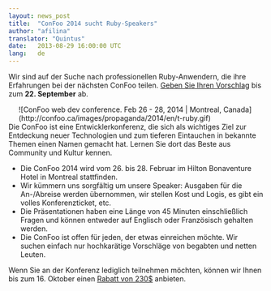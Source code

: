 ```yaml
---
layout: news_post
title:  "ConFoo 2014 sucht Ruby-Speakers"
author: "afilina"
translator: "Quintus"
date:   2013-08-29 16:00:00 UTC
lang:   de
---
```


Wir sind auf der Suche nach professionellen Ruby-Anwendern, die ihre
Erfahrungen bei der nächsten ConFoo teilen. [Geben Sie Ihren
Vorschlag][1] bis zum **22. September** ab.

<span style="border:0; float:right; margin-left:20px;" width="180" height="250">
![ConFoo web dev conference. Feb 26 - 28, 2014 | Montreal, Canada](http://confoo.ca/images/propaganda/2014/en/t-ruby.gif)
</span>

Die ConFoo ist eine Entwicklerkonferenz, die sich als wichtiges Ziel
zur Entdeckung neuer Technologien und zum tieferen Eintauchen in bekannte
Themen einen Namen gemacht hat. Lernen Sie dort das Beste aus
Community und Kultur kennen.

 * Die ConFoo 2014 wird vom 26. bis 28. Februar im Hilton Bonaventure Hotel in Montreal stattfinden.
 * Wir kümmern uns sorgfältig um unsere Speaker: Ausgaben für die An-/Abreise werden übernommen, wir stellen Kost und Logis, es gibt ein volles Konferenzticket, etc.
 * Die Präsentationen haben eine Länge von 45 Minuten einschließlich Fragen und können entweder auf Englisch oder Französisch gehalten werden.
 * Die ConFoo ist offen für jeden, der etwas einreichen möchte. Wir suchen einfach nur hochkarätige Vorschläge von begabten und netten Leuten.

Wenn Sie an der Konferenz lediglich teilnehmen möchten, können wir
Ihnen bis zum 16. Oktober einen [Rabatt von 230$][2] anbieten.

[1]: http://confoo.ca/en/call-for-papers
[2]: http://confoo.ca/en/register
